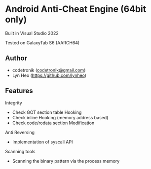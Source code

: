 # Android Anti-Cheat Engine (64bit only)

Built in Visual Studio 2022

Tested on GalaxyTab S6 (AARCH64)

## Author
- codetronik (codetronik@gmail.com)
- Lyn Heo (https://github.com/lynheo)

## Features
Integrity
 - Check GOT section table Hooking
 - Check inline Hooking (memory address based)
 - Check code/rodata section Modification

Anti Reversing
 - Implementation of syscall API
 
Scanning tools 
 - Scanning the binary pattern via the process memory
